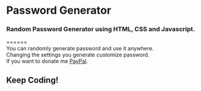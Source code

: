 # Password Generator
<h3>Random Password Generator using HTML, CSS and Javascript.</h3>
======
<br>
You can randomly generate password and use it anywhere.
<br>
Changing the settings you generate customize password.
<br>
If you want to donate me <a href="https://paypal.me/khalith">PayPal</a>.
<br>
<h2>Keep Coding!</h2> 
